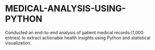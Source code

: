 # MEDICAL-ANALYSIS-USING-PYTHON
Conducted an end-to-end analysis of patient medical records (1,000 entries) to extract actionable health insights using Python and statistical visualization.
